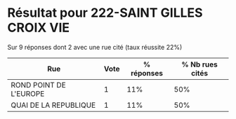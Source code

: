 # Résultat pour 222-SAINT GILLES CROIX VIE

Sur 9 réponses dont 2 avec une rue cité (taux réussite 22%)

| Rue | Vote | % réponses | % Nb rues cités|
|-----|------|------------|----------------|
| ROND POINT DE L'EUROPE | 1 | 11% | 50%|
| QUAI DE LA REPUBLIQUE | 1 | 11% | 50%|

